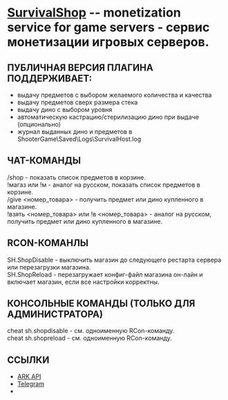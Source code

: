 <h1><a href="https://survivalshop.org">SurvivalShop</a> -- monetization service for game servers - сервис монетизации игровых серверов.</h1>


<h2>ПУБЛИЧНАЯ ВЕРСИЯ ПЛАГИНА ПОДДЕРЖИВАЕТ:</h2>
<ul>
	<li>выдачу предметов с выбором желаемого количества и качества</li>
	<li>выдачу предметов сверх размера стека</li>
	<li>выдачу дино с выбором уровня</li>
	<li>автоматическую кастрацию/стерилизацию дино при выдаче (опционально)</li>
	<li>журнал выданных дино и предметов в ShooterGame\Saved\Logs\SurvivalHost.log</li>
</ul>

ЧАТ-КОМАНДЫ
------
/shop - показать список предметов в корзине.<br>
!магаз или !м - аналог на русском, показать список предметов в корзине.<br>
/give <номер_товара> - получить предмет или дино купленного в магазине.<br>
!взять <номер_товара> или !в <номер_товара> - аналог на русском, получить предмет или дино купленного в магазине. <br>

RCON-КОМАНЛЫ
------
SH.ShopDisable - выключить магазин до следующего рестарта сервера или перезагрузки магазина.<br>
SH.ShopReload - перезагружает конфиг-файл магазина он-лайн и включает магазин, если все настройки корректны.

КОНСОЛЬНЫЕ КОМАНДЫ (ТОЛЬКО ДЛЯ АДМИНИСТРАТОРА)
------
cheat sh.shopdisable - см. одноименную RCon-команду.<br>
cheat sh.shopreload - см. одноименную RCon-команду.


<h2>ССЫЛКИ</h2>
<ul>
	<li><a href="https://arkserverapi.com/resources/survivalshop-server-donation-only-russian.41/">ARK API</a></li>
	<li><a href="https://t.me/arksupport">Telegram</a></li>
	<li><a href="https://vk.com/hostingrustru"><VK/a></li>
<ul>
